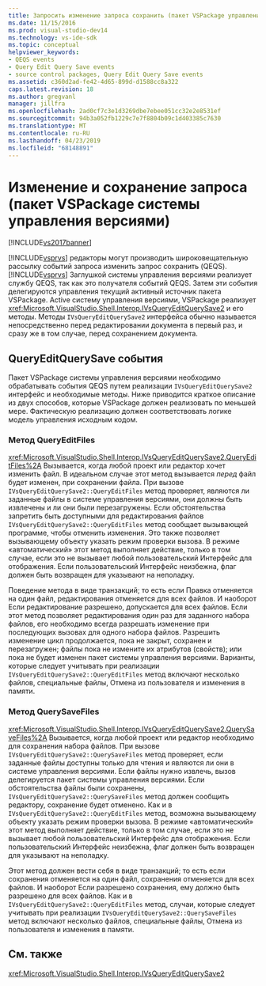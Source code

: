 ```yaml
---
title: Запросить изменение запроса сохранить (пакет VSPackage управления версиями) | Документация Майкрософт
ms.date: 11/15/2016
ms.prod: visual-studio-dev14
ms.technology: vs-ide-sdk
ms.topic: conceptual
helpviewer_keywords:
- QEQS events
- Query Edit Query Save events
- source control packages, Query Edit Query Save events
ms.assetid: c360d2ad-fe42-4d65-899d-d1588cc8a322
caps.latest.revision: 18
ms.author: gregvanl
manager: jillfra
ms.openlocfilehash: 2ad0cf7c3e1d3269dbe7ebee051cc32e2e8531ef
ms.sourcegitcommit: 94b3a052fb1229c7e7f8804b09c1d403385c7630
ms.translationtype: MT
ms.contentlocale: ru-RU
ms.lasthandoff: 04/23/2019
ms.locfileid: "68148891"
---
```

# <a name="query-edit-query-save-source-control-vspackage"></a>Изменение и сохранение запроса (пакет VSPackage системы управления версиями)
[!INCLUDE[vs2017banner](../../includes/vs2017banner.md)]

[!INCLUDE[vsprvs](../../includes/vsprvs-md.md)] редакторы могут производить широковещательную рассылку событий запроса изменить запрос сохранить (QEQS). [!INCLUDE[vsprvs](../../includes/vsprvs-md.md)] Заглушкой системы управления версиями реализует службу QEQS, так как это получателя событий QEQS. Затем эти события делегируются управления текущий активный источник пакета VSPackage. Active систему управления версиями, VSPackage реализует <xref:Microsoft.VisualStudio.Shell.Interop.IVsQueryEditQuerySave2> и его методы. Методы `IVsQueryEditQuerySave2` интерфейса обычно называется непосредственно перед редактировании документа в первый раз, и сразу же в том случае, перед сохранением документа.  
  
## <a name="queryeditquerysave-events"></a>QueryEditQuerySave события  
 Пакет VSPackage системы управления версиями необходимо обрабатывать события QEQS путем реализации `IVsQueryEditQuerySave2` интерфейс и необходимые методы. Ниже приводится краткое описание из двух способов, которые VSPackage должен реализовать по меньшей мере. Фактическую реализацию должен соответствовать логике модель управления исходным кодом.  
  
### <a name="queryeditfiles-method"></a>Метод QueryEditFiles  
 <xref:Microsoft.VisualStudio.Shell.Interop.IVsQueryEditQuerySave2.QueryEditFiles%2A> Вызывается, когда любой проект или редактор хочет изменить файл. В идеальном случае этот метод вызывается *перед* файл будет изменен, при сохранении файла. При вызове `IVsQueryEditQuerySave2::QueryEditFiles` метод проверяет, являются ли заданные файлы в системе управления версиями, они должны быть извлечены и ли они были перезагружены. Если обстоятельства запретить быть доступными для редактирования файлов `IVsQueryEditQuerySave2::QueryEditFiles` метод сообщает вызывающей программе, чтобы отменить изменения. Это также позволяет вызывающему объекту указать режим проверки вызова. В режиме «автоматический» этот метод выполняет действие, только в том случае, если это не вызывает любой пользовательский Интерфейс для отображения. Если пользовательский Интерфейс неизбежна, флаг должен быть возвращен для указывают на неполадку.  
  
 Поведение метода в виде транзакций; то есть если Правка отменяется на один файл, редактирования отменяется для всех файлов. И наоборот Если редактирование разрешено, допускается для всех файлов. Если этот метод позволяет редактирования один раз для заданного набора файлов, его необходимо всегда разрешать изменение при последующих вызовах для одного набора файлов. Разрешить изменение цикл продолжается, пока не закрыт, сохранен и перезагружен; файлы пока не измените их атрибутов (свойств); или пока не будет изменен пакет системы управления версиями. Варианты, которые следует учитывать при реализации `IVsQueryEditQuerySave2::QueryEditFiles` метод включают несколько файлов, специальные файлы, Отмена из пользователя и изменения в памяти.  
  
### <a name="querysavefiles-method"></a>Метод QuerySaveFiles  
 <xref:Microsoft.VisualStudio.Shell.Interop.IVsQueryEditQuerySave2.QuerySaveFiles%2A> Вызывается, когда любой проект или редактор необходимо для сохранения набора файлов. При вызове `IVsQueryEditQuerySave2::QuerySaveFiles` метод проверяет, если заданные файлы доступны только для чтения и являются ли они в системе управления версиями. Если файлы нужно извлечь, вызов делегируется пакет системы управления версиями. Если обстоятельства файлы были сохранены, `IVsQueryEditQuerySave2::QuerySaveFiles` метод должен сообщить редактору, сохранение будет отменено. Как и в `IVsQueryEditQuerySave2::QueryEditFiles` метод, возможна вызывающему объекту указать режим проверки вызова. В режиме «автоматический» этот метод выполняет действие, только в том случае, если это не вызывает любой пользовательский Интерфейс для отображения. Если пользовательский Интерфейс неизбежна, флаг должен быть возвращен для указывают на неполадку.  
  
 Этот метод должен вести себя в виде транзакций; то есть если сохранения отменяется на один файл, сохранения отменяется для всех файлов. И наоборот Если разрешено сохранения, ему должно быть разрешено для всех файлов. Как и в `IVsQueryEditQuerySave2::QueryEditFiles` метод, случаи, которые следует учитывать при реализации `IVsQueryEditQuerySave2::QuerySaveFiles` метод включают несколько файлов, специальные файлы, Отмена из пользователя и изменения в памяти.  
  
## <a name="see-also"></a>См. также  
 <xref:Microsoft.VisualStudio.Shell.Interop.IVsQueryEditQuerySave2>
